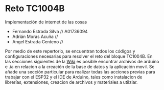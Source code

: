 # Reto TC1004B
Implementación de internet de las cosas

- Fernando Estrada Silva // A01736094
- Adrián Moras Acuña // 
- Angel Estrada Centeno // 

Por medio de este repertorio, se encuentran todos los códigos y configuraciones necesarias para resolver el reto del bloque TC1004B. 
En las secciones siguientes de la [Wiki](https://github.com/ferestradaa/RetoIOT/wiki) es posible encontrar archivos de arduino e .ia en relacion a la creación de la base de datos y la aplicación movil. 
Se añade una sección particular para realizar todas las acciones previas para trabajar con el ESP32 y el IDE de Arduino, tales como instalacion de librerías, extensiones, creacion de archivos y materiales a utilziar. 



